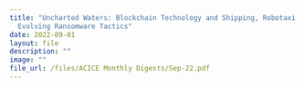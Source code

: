 ```yaml
---
title: "Uncharted Waters: Blockchain Technology and Shipping, Robotaxi Risks and
  Evolving Ransomware Tactics"
date: 2022-09-01
layout: file
description: ""
image: ""
file_url: /files/ACICE Monthly Digests/Sep-22.pdf
---
```

